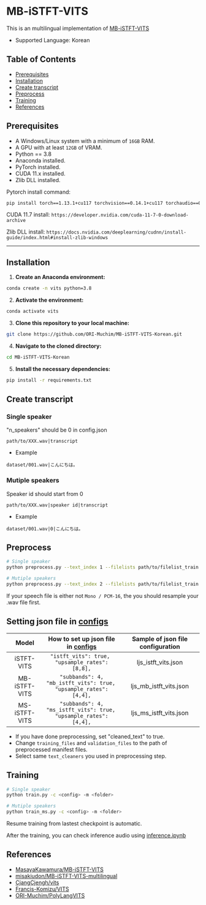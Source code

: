 # MB-iSTFT-VITS

This is an multilingual implementation of [MB-iSTFT-VITS](https://github.com/MasayaKawamura/MB-iSTFT-VITS)
</br>

- Supported Language: Korean

## Table of Contents 
- [Prerequisites](#prerequisites)
- [Installation](#installation)
- [Create transcript](#create-transcript)
- [Preprocess](#preprocess)
- [Training](#training)
- [References](#references)


## Prerequisites
- A Windows/Linux system with a minimum of `16GB` RAM.
- A GPU with at least `12GB` of VRAM.
- Python == 3.8
- Anaconda installed.
- PyTorch installed.
- CUDA 11.x installed.
- Zlib DLL installed.

Pytorch install command:
```sh
pip install torch==1.13.1+cu117 torchvision==0.14.1+cu117 torchaudio==0.13.1 --extra-index-url https://download.pytorch.org/whl/cu117
```

CUDA 11.7 install:
`https://developer.nvidia.com/cuda-11-7-0-download-archive`

Zlib DLL install:
`https://docs.nvidia.com/deeplearning/cudnn/install-guide/index.html#install-zlib-windows`

---


## Installation 
1. **Create an Anaconda environment:**

```sh
conda create -n vits python=3.8
```

2. **Activate the environment:**

```sh
conda activate vits
```

3. **Clone this repository to your local machine:**

```sh
git clone https://github.com/ORI-Muchim/MB-iSTFT-VITS-Korean.git
```

4. **Navigate to the cloned directory:**

```sh
cd MB-iSTFT-VITS-Korean
```

5. **Install the necessary dependencies:**

```sh
pip install -r requirements.txt
```


## Create transcript
### Single speaker
"n_speakers" should be 0 in config.json
```
path/to/XXX.wav|transcript
```
- Example
```
dataset/001.wav|こんにちは。
```

### Mutiple speakers
Speaker id should start from 0 
```
path/to/XXX.wav|speaker id|transcript
```
- Example
```
dataset/001.wav|0|こんにちは。
```


## Preprocess
```sh
# Single speaker
python preprocess.py --text_index 1 --filelists path/to/filelist_train.txt path/to/filelist_val.txt --text_cleaners 'korean_cleaners'

# Mutiple speakers
python preprocess.py --text_index 2 --filelists path/to/filelist_train.txt path/to/filelist_val.txt --text_cleaners 'korean_cleaners'
```

If your speech file is either not `Mono / PCM-16`, the you should resample your .wav file first. 


## Setting json file in [configs](configs)

| Model | How to set up json file in [configs](configs) | Sample of json file configuration|
| :---: | :---: | :---: |
| iSTFT-VITS | ```"istft_vits": true, ```<br>``` "upsample_rates": [8,8], ``` | ljs_istft_vits.json |
| MB-iSTFT-VITS | ```"subbands": 4,```<br>```"mb_istft_vits": true, ```<br>``` "upsample_rates": [4,4], ``` | ljs_mb_istft_vits.json |
| MS-iSTFT-VITS | ```"subbands": 4,```<br>```"ms_istft_vits": true, ```<br>``` "upsample_rates": [4,4], ``` | ljs_ms_istft_vits.json |

- If you have done preprocessing, set "cleaned_text" to true. 
- Change `training_files` and `validation_files` to the path of preprocessed manifest files. 
- Select same `text_cleaners` you used in preprocessing step. 

## Training
```sh
# Single speaker
python train.py -c <config> -m <folder>

# Mutiple speakers
python train_ms.py -c <config> -m <folder>
```
Resume training from lastest checkpoint is automatic.

After the training, you can check inference audio using [inference.ipynb](inference.ipynb)

## References
- [MasayaKawamura/MB-iSTFT-VITS](https://github.com/MasayaKawamura/MB-iSTFT-VITS)
- [misakiudon/MB-iSTFT-VITS-multilingual](https://github.com/misakiudon/MB-iSTFT-VITS-multilingual)
- [CjangCjengh/vits](https://github.com/CjangCjengh/vits)
- [Francis-Komizu/VITS](https://github.com/Francis-Komizu/VITS)
- [ORI-Muchim/PolyLangVITS](https://github.com/ORI-Muchim/PolyLangVITS)